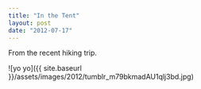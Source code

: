 ```yaml
---
title: "In the Tent"
layout: post
date: "2012-07-17"
---
```


From the recent hiking trip.

![yo yo]({{ site.baseurl }}/assets/images/2012/tumblr_m79bkmadAU1qlj3bd.jpg)
